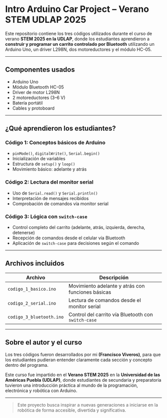 # Intro Arduino Car Project – Verano STEM UDLAP 2025

Este repositorio contiene los tres códigos utilizados durante el curso de verano **STEM 2025 en la UDLAP**, donde los estudiantes aprendieron a **construir y programar un carrito controlado por Bluetooth** utilizando un Arduino Uno, un driver L298N, dos motoreductores y el módulo HC-05.

---

## Componentes usados
- Arduino Uno
- Módulo Bluetooth HC-05
- Driver de motor L298N
- 2 motoreductores (3–6 V)
- Batería portátil 
- Cables y protoboard

---

## ¿Qué aprendieron los estudiantes?

### Código 1: Conceptos básicos de Arduino
- `pinMode()`, `digitalWrite()`, `Serial.begin()`
- Inicialización de variables
- Estructura de `setup()` y `loop()`
- Movimiento básico: adelante y atrás

### Código 2: Lectura del monitor serial
- Uso de `Serial.read()` y `Serial.println()`
- Interpretación de mensajes recibidos
- Comprobación de comandos vía monitor serial

### Código 3: Lógica con `switch-case`
- Control completo del carrito (adelante, atrás, izquierda, derecha, detenerse)
- Recepción de comandos desde el celular vía Bluetooth
- Aplicación de `switch-case` para decisiones según el comando

---

## Archivos incluidos

| Archivo                 | Descripción                                            |
|-------------------------|--------------------------------------------------------|
| `codigo_1_basico.ino`   | Movimiento adelante y atrás con funciones básicas      |
| `codigo_2_serial.ino`   | Lectura de comandos desde el monitor serial            |
| `codigo_3_bluetooth.ino`| Control del carrito vía Bluetooth con `switch-case`    |

---

## Sobre el autor y el curso

Los tres códigos fueron desarrollados por mi **(Francisco Viveros)**, para que los estudiantes pudieran entender claramente cada sección y concepto dentro del programa.

Este curso fue impartido en el **Verano STEM 2025** en la **Universidad de las Américas Puebla (UDLAP)**, donde estudiantes de secundaria y preparatoria tuvieron una introducción práctica al mundo de la programación, electrónica y robótica con Arduino.

---

> Este proyecto busca inspirar a nuevas generaciones a iniciarse en la robótica de forma accesible, divertida y significativa.

